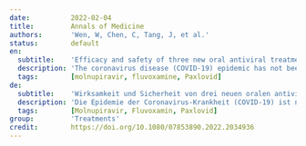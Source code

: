 ```yaml
---
date:          2022-02-04
title:         Annals of Medicine
authors:       'Wen, W, Chen, C, Tang, J, et al.'
status:        default
en:
  subtitle:    'Efficacy and safety of three new oral antiviral treatment (molnupiravir, fluvoxamine and Paxlovid) for COVID-19: a meta-analysis'
  description: 'The coronavirus disease (COVID-19) epidemic has not been completely controlled. Although great achievements have been made in COVID-19 research and many antiviral drugs have shown good therapeutic effects against COVID-19, a simple oral antiviral drug for COVID-19 has not yet been developed. We conducted a meta-analysis to investigate the improvement in mortality or hospitalization rates and adverse events among COVID-19 patients with three new oral antivirals (including molnupiravir, fluvoxamine and Paxlovid). We searched scientific and medical databases, such as PubMed, Web of Science, Embase and Cochrane Library for relevant articles and screened the references of retrieved studies on COVID-19. A total of eight studies were included in this study. The drug group included 2440 COVID-19 patients, including 54 patients who died or were hospitalized. The control group included a total of 2348 COVID-19 patients, including 118 patients who died or were hospitalized. The overall odds ratio (OR) of mortality or hospitalization was 0.33 (95% confidence interval [CI], 0.22–0.49) for COVID-19 patients in the drug group and placebo group, indicating that oral antiviral drugs were effective for COVID-19 patients and reduced the mortality or hospitalization by approximately 67%. This study showed that three novel oral antivirals (molnupiravir, fluvoxamine and Paxlovid) are effective in reducing the mortality and hospitalization rates in patients with COVID-19. In addition, the three oral drugs did not increase the occurrence of adverse events, thus exhibiting good overall safety. These three oral antiviral drugs are still being studied, and the available data suggest that they will bring new hope for COVID-19 recovery and have the potential to be a breakthrough and very promising treatment for COVID-19.'
  tags:        [molnupiravir, fluvoxamine, Paxlovid]
de:
  subtitle:    'Wirksamkeit und Sicherheit von drei neuen oralen antiviralen Behandlungen (Molnupiravir, Fluvoxamin und Paxlovid) bei COVID-19: eine Meta-Analyse'
  description: 'Die Epidemie der Coronavirus-Krankheit (COVID-19) ist noch nicht vollständig unter Kontrolle. Obwohl in der COVID-19-Forschung große Erfolge erzielt wurden und viele antivirale Medikamente eine gute therapeutische Wirkung gegen COVID-19 gezeigt haben, wurde ein einfaches orales antivirales Medikament für COVID-19 noch nicht entwickelt. Wir führten eine Meta-Analyse durch, um die Verbesserung der Sterblichkeits- oder Krankenhausaufenthaltsraten und der Nebenwirkungen bei COVID-19-Patienten mit drei neuen oralen antiviralen Medikamenten (einschließlich Molnupiravir, Fluvoxamin und Paxlovid) zu untersuchen. Wir durchsuchten wissenschaftliche und medizinische Datenbanken wie PubMed, Web of Science, Embase und Cochrane Library nach relevanten Artikeln und überprüften die Referenzen der gefundenen Studien zu COVID-19. Insgesamt wurden acht Studien in diese Studie aufgenommen. Die Arzneimittelgruppe umfasste 2440 COVID-19-Patienten, darunter 54 Patienten, die starben oder ins Krankenhaus eingeliefert wurden. Die Kontrollgruppe umfasste insgesamt 2348 COVID-19-Patienten, darunter 118 Patienten, die starben oder ins Krankenhaus eingewiesen wurden. Das Odds Ratio (OR) für Sterblichkeit oder Krankenhausaufenthalt betrug insgesamt 0,33 für COVID-19-Patienten in der Medikamentengruppe und der Placebogruppe, was darauf hindeutet, dass orale antivirale Medikamente bei COVID-19-Patienten wirksam waren und die Sterblichkeit oder den Krankenhausaufenthalt um etwa 67 % verringerten. Die Studie zeigte, dass drei neuartige orale Virostatika (Molnupiravir, Fluvoxamin und Paxlovid) die Sterblichkeits- und Krankenhausaufenthaltsrate bei Patienten mit COVID-19 wirksam senken. Darüber hinaus traten bei den drei oralen Medikamenten keine unerwünschten Ereignisse auf, so dass sie insgesamt eine gute Sicherheit aufweisen. Diese drei oralen antiviralen Medikamente werden noch untersucht, und die vorliegenden Daten lassen vermuten, dass sie neue Hoffnung für die Heilung von COVID-19 bringen und das Potenzial haben, eine bahnbrechende und sehr vielversprechende Behandlung für COVID-19 zu sein.' 
  tags:        [Molnupiravir, Fluvoxamin, Paxlovid]
group:         'Treatments'
credit:        https://doi.org/10.1080/07853890.2022.2034936
---
```


